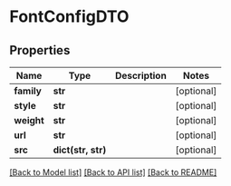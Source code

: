 # FontConfigDTO

## Properties
Name | Type | Description | Notes
------------ | ------------- | ------------- | -------------
**family** | **str** |  | [optional] 
**style** | **str** |  | [optional] 
**weight** | **str** |  | [optional] 
**url** | **str** |  | [optional] 
**src** | **dict(str, str)** |  | [optional] 

[[Back to Model list]](../README.md#documentation-for-models) [[Back to API list]](../README.md#documentation-for-api-endpoints) [[Back to README]](../README.md)

